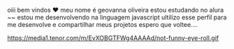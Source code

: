 oiii bem vindos ❤
meu nome é geovanna oliveira
estou estudando no alura
~~ estou me desenvolvendo na linguagem javascript
ultilizo esse perfil para me desenvolve e compartilhar meus projetos
espero que voltee....



![]()https://media1.tenor.com/m/EvXOBGTFWg4AAAAd/not-funny-eye-roll.gif
